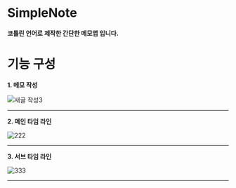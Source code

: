 # SimpleNote
**코틀린 언어로 제작한 간단한 메모앱 입니다.**

# 기능 구성
**1. 메모 작성** 
    
![새글 작성3](https://user-images.githubusercontent.com/98893006/184534822-aacd9842-5ba3-4403-8500-29f495d3b3c3.png)

-------------------------
**2. 메인 타임 라인**  

![222](https://user-images.githubusercontent.com/98893006/168512575-4e04f8a2-dd29-40ac-be94-80a66e209e8c.png)

-------------------------

**3. 서브 타임 라인** 

![333](https://user-images.githubusercontent.com/98893006/168512585-2ac018c7-9a06-471c-80b2-77aa771d4342.png)

-------------------------
